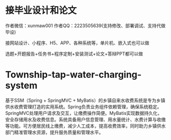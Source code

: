 # 接毕业设计和论文
作者微信：xunmaw001  作者QQ：2223505639(支持修改、部署调试、支持代做毕设)

接网站设计、小程序、H5、APP、各种系统等，单片机、嵌入式也可以做

选题+开题报告+任务书+程序定制+安装测试+论文+答辩PPT都可以做
# Township-tap-water-charging-system
基于SSM（Spring + SpringMVC + MyBatis）的乡镇自来水收费系统是专为乡镇供水收费管理打造的实用系统。Spring负责业务组件依赖管理，确保系统稳定。SpringMVC处理用户请求及交互，让缴费操作简便。MyBatis实现数据持久化，安全存储用水及收费信息。系统具备用户信息管理、用水量统计、水费计算与收缴等功能。可方便居民线上缴费，减少人工成本，提高收费效率，同时助力乡镇供水部门精准管理水资源，提升服务质量和管理水平。
